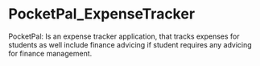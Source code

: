 # PocketPal_ExpenseTracker
PocketPal: Is an expense tracker application, that tracks expenses for students as well include finance advicing if student requires any advicing for finance management.
